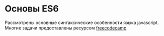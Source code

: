 # Основы ES6

Рассмотрены основные синтаксические особенности языка javascript. Многие задачи предоставлены ресурсом [freecodecamp](https://www.freecodecamp.org)
